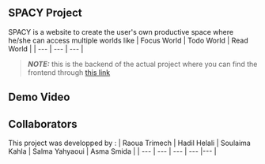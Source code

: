 ## SPACY Project 
SPACY is a website to create the user's own productive space where he/she can access multiple worlds like 
| Focus World | Todo World | Read World  |
| --- | --- | ---  |

> **_NOTE:_**  this is the backend of the actual project where you can find the frontend through [this link](https://github.com/hadilHelali/MyWorld_AngularProject_Front)
## Demo Video

## Collaborators
This project was developped by :
| Raoua Trimech | Hadil Helali | Soulaima Kahla  | Salma Yahyaoui | Asma Smida |
| --- | --- | ---  | ---  |---  |
